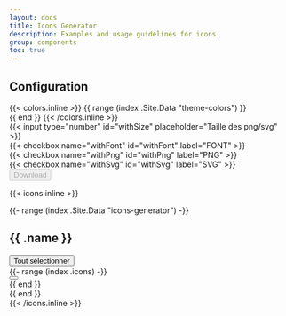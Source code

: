 ```yaml
---
layout: docs
title: Icons Generator
description: Examples and usage guidelines for icons.
group: components
toc: true
---
```

<div class="bd-content pr-5" data-component="icons-generator">
  <span></span>
  <h2>Configuration</h2>
  <div class="row justify-content-between mt-3">
    <div class="col-4">
      <div class="row">
      {{< colors.inline >}}
      {{ range (index .Site.Data "theme-colors") }}
        <div class="ig-color col-1 mb-3" data-role="color" data-color="{{ .hex }}">
          <div class="p-3 mb-2 bg-{{ .name }}"></div>
        </div>
      {{ end }}
      {{< /colors.inline >}}
      </div>
    </div>
    <div class="col col-2">
      <div class="form-group">
        {{< input type="number" id="withSize" placeholder="Taille des png/svg" >}}
      </div>
    </div>
    <div class="col">
      <div class="row">
        <div class="col">
          {{< checkbox name="withFont" id="withFont" label="FONT" >}}
        </div>
        <div class="col">
          {{< checkbox name="withPng" id="withPng" label="PNG" >}}
        </div>
        <div class="col">
          {{< checkbox name="withSvg" id="withSvg" label="SVG" >}}
        </div>
      </div>
    </div>
    <div class="col d-flex justify-content-end">
      <div>
        <button type="button" disabled="true" class="btn btn-primary" data-role="download">Download</button>
      </div>
    </div>
  </div>

  {{< icons.inline >}}
  <div class="bd-content ig-container" data-role="container">
    {{- range (index .Site.Data "icons-generator") -}}
      <span></span>
      <h2>{{ .name }}</h2>
      <div class="row mt-4 mb-1">
        <div class="col-12 pb-3">
          <button type="button" class="btn btn-primary" data-role="selectall" data-values='["{{- delimit (index .icons) `", "` -}}"]'>Tout sélectionner</button>
        </div>    
        {{- range (index .icons) -}}
          <div class="col mb-3">
            <button type="button" class="ig-button btn-rounded text-center mb-2" data-role="icon" data-icon="{{ . }}">
              <i class="icons-{{ . }} ig-icon" aria-hidden="true"></i>
            </button>
          </div>
        {{ end }}
      </div>
    {{ end }}
  </div>
{{< /icons.inline >}}
